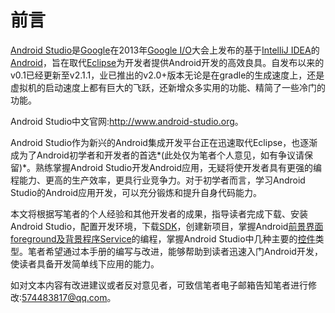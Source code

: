 # 前言 
[Android Studio]是[Google]在2013年[Google I/O]大会上发布的基于[IntelliJ IDEA]的[Android][集成开发环境]，旨在取代[Eclipse]为开发者提供Android开发的高效良具。自发布以来的v0.1已经更新至v2.1.1，业已推出的v2.0+版本无论是在gradle的生成速度上，还是虚拟机的启动速度上都有巨大的飞跃，还新增众多实用的功能、精简了一些冷门的功能。  

Android Studio中文官网:<http://www.android-studio.org>。 
 
Android Studio作为新兴的Android集成开发平台正在迅速取代Eclipse，也逐渐成为了Android初学者和开发者的首选*(此处仅为笔者个人意见，如有争议请保留)*。熟练掌握Android Studio开发Android应用，无疑将使开发者具有更强的编程能力、更高的生产效率，更具行业竞争力。对于初学者而言，学习Android Studio的Android应用开发，可以充分锻炼和提升自身代码能力。  

本文将根据写笔者的个人经验和其他开发者的成果，指导读者完成下载、安装Android Studio，配置开发环境，下载[SDK]，创建新项目，掌握Android[前景界面foreground及背景程序Service]的编程，掌握Android Studio中几种主要的[控件]类型。笔者希望通过本手册的编写与改进，能够帮助到读者迅速入门Android开发，使读者具备开发简单线下应用的能力。

如对文本内容有改进建议或者反对意见者，可致信笔者电子邮箱告知笔者进行修改:<574483817@qq.com>。

[Android Studio]:https://zh.wikipedia.org/wiki/Android_Studio[Google]: https://www.google.com[Google I/O]: https://zh.wikipedia.org/wiki/Google_I/O
[IntelliJ IDEA]:https://www.jetbrains.com/idea/
[Eclipse]:https://www.eclipse.org
[Android]:https://zh.wikipedia.org/wiki/Android
[集成开发环境]:https://zh.wikipedia.org/wiki/集成开发环境
[SDK]:https://zh.wikipedia.org/wiki/软件开发工具包
[前景界面foreground及背景程序Service]:https://zh.wikipedia.org/wiki/Android#.E6.87.89.E7.94.A8.E7.A8.8B.E5.BC.8F
[控件]:https://zh.wikipedia.org/wiki/控件
